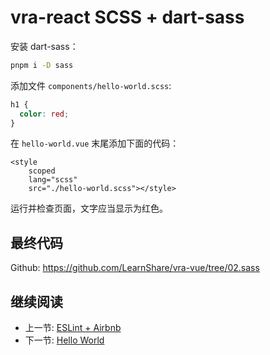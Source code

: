 # vra-react SCSS + dart-sass

安装 dart-sass：

```bash
pnpm i -D sass
```

添加文件 `components/hello-world.scss`:

``` scss
h1 {
  color: red;
}
```

在 `hello-world.vue` 末尾添加下面的代码：

``` vue
<style
    scoped
    lang="scss"
    src="./hello-world.scss"></style>
```

运行并检查页面，文字应当显示为红色。

## 最终代码

Github: <https://github.com/LearnShare/vra-vue/tree/02.sass>

## 继续阅读

+ 上一节: [ESLint + Airbnb](./vra-react-eslint.md)
+ 下一节: [Hello World](./react-hello-world.md)
